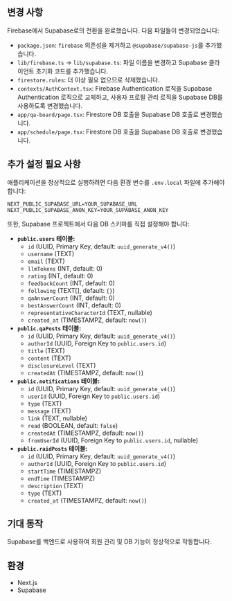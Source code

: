 ## 변경 사항
Firebase에서 Supabase로의 전환을 완료했습니다. 다음 파일들이 변경되었습니다:

- `package.json`: `firebase` 의존성을 제거하고 `@supabase/supabase-js`를 추가했습니다.
- `lib/firebase.ts` -> `lib/supabase.ts`: 파일 이름을 변경하고 Supabase 클라이언트 초기화 코드를 추가했습니다.
- `firestore.rules`: 더 이상 필요 없으므로 삭제했습니다.
- `contexts/AuthContext.tsx`: Firebase Authentication 로직을 Supabase Authentication 로직으로 교체하고, 사용자 프로필 관리 로직을 Supabase DB를 사용하도록 변경했습니다.
- `app/qa-board/page.tsx`: Firestore DB 호출을 Supabase DB 호출로 변경했습니다.
- `app/schedule/page.tsx`: Firestore DB 호출을 Supabase DB 호출로 변경했습니다.

## 추가 설정 필요 사항

애플리케이션을 정상적으로 실행하려면 다음 환경 변수를 `.env.local` 파일에 추가해야 합니다:

```
NEXT_PUBLIC_SUPABASE_URL=YOUR_SUPABASE_URL
NEXT_PUBLIC_SUPABASE_ANON_KEY=YOUR_SUPABASE_ANON_KEY
```

또한, Supabase 프로젝트에서 다음 DB 스키마를 직접 설정해야 합니다:

*   **`public.users` 테이블:**
    *   `id` (UUID, Primary Key, default: `uuid_generate_v4()`)
    *   `username` (TEXT)
    *   `email` (TEXT)
    *   `llmTokens` (INT, default: 0)
    *   `rating` (INT, default: 0)
    *   `feedbackCount` (INT, default: 0)
    *   `following` (TEXT[], default: `{}`)
    *   `qaAnswerCount` (INT, default: 0)
    *   `bestAnswerCount` (INT, default: 0)
    *   `representativeCharacterId` (TEXT, nullable)
    *   `created_at` (TIMESTAMPZ, default: `now()`)
*   **`public.qaPosts` 테이블:**
    *   `id` (UUID, Primary Key, default: `uuid_generate_v4()`)
    *   `authorId` (UUID, Foreign Key to `public.users.id`)
    *   `title` (TEXT)
    *   `content` (TEXT)
    *   `disclosureLevel` (TEXT)
    *   `createdAt` (TIMESTAMPZ, default: `now()`)
*   **`public.notifications` 테이블:**
    *   `id` (UUID, Primary Key, default: `uuid_generate_v4()`)
    *   `userId` (UUID, Foreign Key to `public.users.id`)
    *   `type` (TEXT)
    *   `message` (TEXT)
    *   `link` (TEXT, nullable)
    *   `read` (BOOLEAN, default: `false`)
    *   `createdAt` (TIMESTAMPZ, default: `now()`)
    *   `fromUserId` (UUID, Foreign Key to `public.users.id`, nullable)
*   **`public.raidPosts` 테이블:**
    *   `id` (UUID, Primary Key, default: `uuid_generate_v4()`)
    *   `authorId` (UUID, Foreign Key to `public.users.id`)
    *   `startTime` (TIMESTAMPZ)
    *   `endTime` (TIMESTAMPZ)
    *   `description` (TEXT)
    *   `type` (TEXT)
    *   `created_at` (TIMESTAMPZ, default: `now()`)

## 기대 동작
Supabase를 백엔드로 사용하여 회원 관리 및 DB 기능이 정상적으로 작동합니다.

## 환경
- Next.js
- Supabase